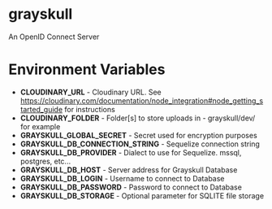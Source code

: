# grayskull

An OpenID Connect Server

# Environment Variables

- **CLOUDINARY_URL** - Cloudinary URL. See https://cloudinary.com/documentation/node_integration#node_getting_started_guide for instructions
- **CLOUDINARY_FOLDER** - Folder[s] to store uploads in - grayskull/dev/ for example
- **GRAYSKULL_GLOBAL_SECRET** - Secret used for encryption purposes
- **GRAYSKULL_DB_CONNECTION_STRING** - Sequelize connection string
- **GRAYSKULL_DB_PROVIDER** - Dialect to use for Sequelize. mssql, postgres, etc...
- **GRAYSKULL_DB_HOST** - Server address for Grayskull Database
- **GRAYSKULL_DB_LOGIN** - Username to connect to Database
- **GRAYSKULL_DB_PASSWORD** - Password to connect to Database
- **GRAYSKULL_DB_STORAGE** - Optional parameter for SQLITE file storage
